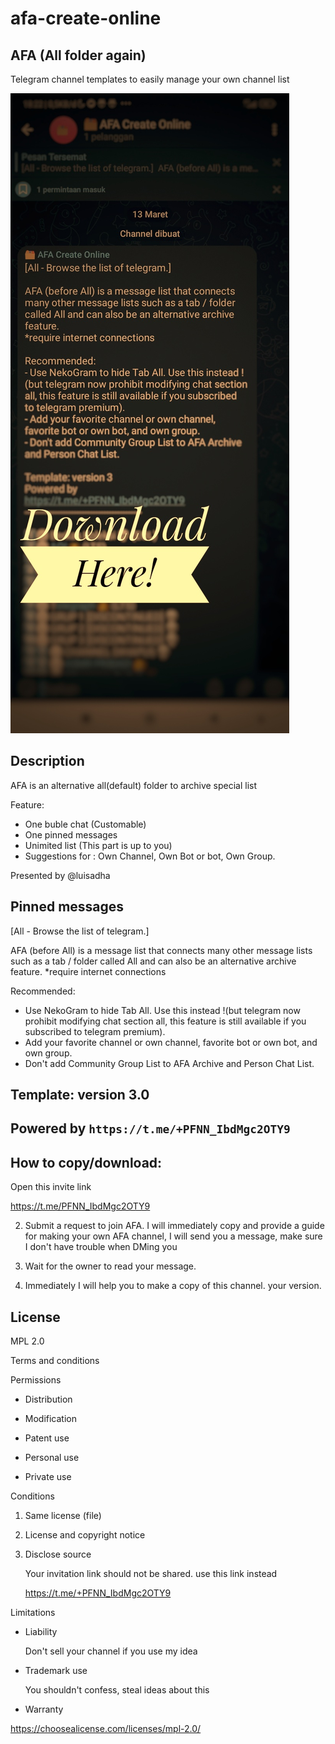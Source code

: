 # afa-create-online
## AFA (All folder again)

Telegram channel templates to easily manage your own channel list


![preview](./preview.jpeg)

## Description 

AFA is an alternative all(default) folder to archive special list

Feature:
- One buble chat (Customable)
- One pinned messages
- Unimited list (This part is up to you)
- Suggestions for : Own Channel, Own Bot or bot, Own Group.

Presented by @luisadha


## Pinned messages
[All - Browse the list of telegram.]

AFA (before All) is a message list that connects many other message lists such as a tab / folder called All and can also be an alternative archive feature.
*require internet connections

Recommended:
- Use NekoGram to hide Tab All. Use this instead !(but telegram now prohibit modifying chat section all, this feature is still available if you subscribed to telegram premium).
- Add your favorite channel or own channel, favorite bot or own bot, and own group.
- Don't add Community Group List to AFA Archive and Person Chat List.

## Template: version 3.0

Powered by ```https://t.me/+PFNN_IbdMgc2OTY9```
--------------------------------------------------



## How to copy/download:

Open this invite link

https://t.me/PFNN_IbdMgc2OTY9

2. Submit a request to join AFA. I will immediately copy and provide a guide for making your own AFA channel, I will send you a message,
make sure I don't have trouble when DMing you

3. Wait for the owner to read your message.

4. Immediately I will help you to make a copy of this channel. your version.

## License

MPL 2.0

Terms and conditions

Permissions

* Distribution 

* Modification 

* Patent use

* Personal use

* Private use

Conditions
  
1. Same license (file)

2. License and copyright notice 

3. Disclose source

   Your invitation link should not be shared. use this link instead 

   https://t.me/+PFNN_IbdMgc2OTY9


Limitations 

- Liability

  Don't sell your channel if you use my idea

- Trademark use

  You shouldn't confess, steal ideas about this

- Warranty

https://choosealicense.com/licenses/mpl-2.0/

